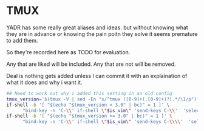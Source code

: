 TMUX
===

YADR has some really great aliases and ideas.
but without knowing what they are in advance or knowing the pain poitn they solve it seems premature to add them.

So they're recorded here as TODO for evaluation.

Any that are liked will be included.
Any that are not will be removed.

Deal is nothing gets added unless I can commit it with an explaination of what it does and why i want it.

```zsh
## Need to work out why i added this setting in an old config
tmux_version='$(tmux -V | sed -En "s/^tmux ([0-9]+(.[0-9]+)?).*/\1/p")'
if-shell -b '[ "$(echo "$tmux_version < 3.0" | bc)" = 1 ]' \
      "bind-key -n 'C-\\' if-shell \"$is_vim\" 'send-keys C-\\'  'select-pane -l'"
if-shell -b '[ "$(echo "$tmux_version >= 3.0" | bc)" = 1 ]' \
      "bind-key -n 'C-\\' if-shell \"$is_vim\" 'send-keys C-\\\\'  'select-pane -l'"
```
